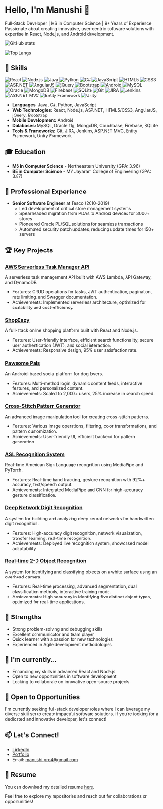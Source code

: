# Hello, I'm Manushi 👋

Full-Stack Developer | MS in Computer Science | 9+ Years of Experience
Passionate about creating innovative, user-centric software solutions with expertise in React, Node.js, and Android development.

![GitHub stats](https://github-readme-stats.vercel.app/api?username=manushig&show_icons=true&theme=radical)

![Top Langs](https://github-readme-stats.vercel.app/api/top-langs/?username=manushig&layout=compact)

## 🚀 Skills
![React](https://img.shields.io/badge/-React-61DAFB?style=flat-square&logo=react&logoColor=white)
![Node.js](https://img.shields.io/badge/-Node.js-339933?style=flat-square&logo=node.js&logoColor=white)
![Java](https://img.shields.io/badge/-Java-007396?style=flat-square&logo=java&logoColor=white)
![Python](https://img.shields.io/badge/-Python-3776AB?style=flat-square&logo=python&logoColor=white)
![C#](https://img.shields.io/badge/-C%23-239120?style=flat-square&logo=c-sharp&logoColor=white)
![JavaScript](https://img.shields.io/badge/-JavaScript-F7DF1E?style=flat-square&logo=javascript&logoColor=black)
![HTML5](https://img.shields.io/badge/-HTML5-E34F26?style=flat-square&logo=html5&logoColor=white)
![CSS3](https://img.shields.io/badge/-CSS3-1572B6?style=flat-square&logo=css3&logoColor=white)
![ASP.NET](https://img.shields.io/badge/-ASP.NET-512BD4?style=flat-square&logo=.net&logoColor=white)
![AngularJS](https://img.shields.io/badge/-AngularJS-E23237?style=flat-square&logo=angularjs&logoColor=white)
![jQuery](https://img.shields.io/badge/-jQuery-0769AD?style=flat-square&logo=jquery&logoColor=white)
![Bootstrap](https://img.shields.io/badge/-Bootstrap-7952B3?style=flat-square&logo=bootstrap&logoColor=white)
![Android](https://img.shields.io/badge/-Android-3DDC84?style=flat-square&logo=android&logoColor=white)
![MySQL](https://img.shields.io/badge/-MySQL-4479A1?style=flat-square&logo=mysql&logoColor=white)
![Oracle](https://img.shields.io/badge/-Oracle-F80000?style=flat-square&logo=oracle&logoColor=white)
![MongoDB](https://img.shields.io/badge/-MongoDB-47A248?style=flat-square&logo=mongodb&logoColor=white)
![Firebase](https://img.shields.io/badge/-Firebase-FFCA28?style=flat-square&logo=firebase&logoColor=black)
![SQLite](https://img.shields.io/badge/-SQLite-003B57?style=flat-square&logo=sqlite&logoColor=white)
![Git](https://img.shields.io/badge/-Git-F05032?style=flat-square&logo=git&logoColor=white)
![JIRA](https://img.shields.io/badge/-JIRA-0052CC?style=flat-square&logo=jira&logoColor=white)
![Jenkins](https://img.shields.io/badge/-Jenkins-D24939?style=flat-square&logo=jenkins&logoColor=white)
![ASP.NET MVC](https://img.shields.io/badge/-ASP.NET%20MVC-5C2D91?style=flat-square&logo=.net&logoColor=white)
![Entity Framework](https://img.shields.io/badge/-Entity%20Framework-512BD4?style=flat-square&logo=.net&logoColor=white)
![Unity](https://img.shields.io/badge/-Unity-000000?style=flat-square&logo=unity&logoColor=white)

- **Languages:** Java, C#, Python, JavaScript
- **Web Technologies:** React, Node.js, ASP.NET, HTML5/CSS3, AngularJS, jQuery, Bootstrap
- **Mobile Development:** Android
- **Databases:** MySQL, Oracle 11g, MongoDB, Couchbase, Firebase, SQLite
- **Tools & Frameworks:** Git, JIRA, Jenkins, ASP.NET MVC, Entity Framework, Unity Framework

## 🎓 Education
- **MS in Computer Science** - Northeastern University (GPA: 3.96)
- **BE in Computer Science** - MV Jayaram College of Engineering (GPA: 3.87)

## 💼 Professional Experience
- **Senior Software Engineer** at Tesco (2010-2019)
  - Led development of critical store management systems
  - Spearheaded migration from PDAs to Android devices for 3000+ stores
  - Pioneered Oracle PL/SQL solutions for seamless transactions
  - Automated security patch updates, reducing update times for 150+ servers

## 🏆 Key Projects

### [AWS Serverless Task Manager API](https://github.com/manushig/aws-serverless-task-manager-ap)
A serverless task management API built with AWS Lambda, API Gateway, and DynamoDB.
- Features: CRUD operations for tasks, JWT authentication, pagination, rate limiting, and Swagger documentation.
- Achievements: Implemented serverless architecture, optimized for scalability and cost-efficiency.


### [ShopEazy](https://github.com/angela01190626/CS5610-Final-Project)
A full-stack online shopping platform built with React and Node.js.
- Features: User-friendly interface, efficient search functionality, secure user authentication (JWT), and social interaction.
- Achievements: Responsive design, 95% user satisfaction rate.

### [Pawsome Pals](https://github.com/manushig/Pawsome-Pals---A-Social-Media-Platform-for-Dog-Lovers)
An Android-based social platform for dog lovers.
- Features: Multi-method login, dynamic content feeds, interactive features, and personalized content.
- Achievements: Scaled to 2,000+ users, 25% increase in search speed.

### [Cross-Stitch Pattern Generator](https://github.com/manushig/ImageModel)
An advanced image manipulation tool for creating cross-stitch patterns.
- Features: Various image operations, filtering, color transformations, and pattern customization.
- Achievements: User-friendly UI, efficient backend for pattern generation.

### [ASL Recognition System](https://github.com/manushig/ASLGestureRecognition)
Real-time American Sign Language recognition using MediaPipe and PyTorch.
- Features: Real-time hand tracking, gesture recognition with 92%+ accuracy, text/speech output.
- Achievements: Integrated MediaPipe and CNN for high-accuracy gesture classification.

### [Deep Network Digit Recognition](https://github.com/manushig/RecognizationUsingDeepNetworks)
A system for building and analyzing deep neural networks for handwritten digit recognition.
- Features: High-accuracy digit recognition, network visualization, transfer learning, real-time recognition.
- Achievements: Deployed live recognition system, showcased model adaptability.

### [Real-time 2-D Object Recognition](https://github.com/manushig/ObjectDetection)
A system for identifying and classifying objects on a white surface using an overhead camera.
- Features: Real-time processing, advanced segmentation, dual classification methods, interactive training mode.
- Achievements: High accuracy in identifying five distinct object types, optimized for real-time applications.

## 💪 Strengths
- Strong problem-solving and debugging skills
- Excellent communicator and team player
- Quick learner with a passion for new technologies
- Experienced in Agile development methodologies

## 🌱 I'm currently...
- Enhancing my skills in advanced React and Node.js
- Open to new opportunities in software development
- Looking to collaborate on innovative open-source projects

## 🤝 Open to Opportunities
I'm currently seeking full-stack developer roles where I can leverage my diverse skill set to create impactful software solutions. If you're looking for a dedicated and innovative developer, let's connect!

## 📫 Let's Connect!
- [LinkedIn](https://www.linkedin.com/in/manushi-g/)
- [Portfolio](https://manushi.netlify.app/)
- Email: manushi.pro4@gmail.com

## 📄 Resume
You can download my detailed resume [here](https://manushig.github.io/resume/Manushi_Resume.pdf).

Feel free to explore my repositories and reach out for collaborations or opportunities!
